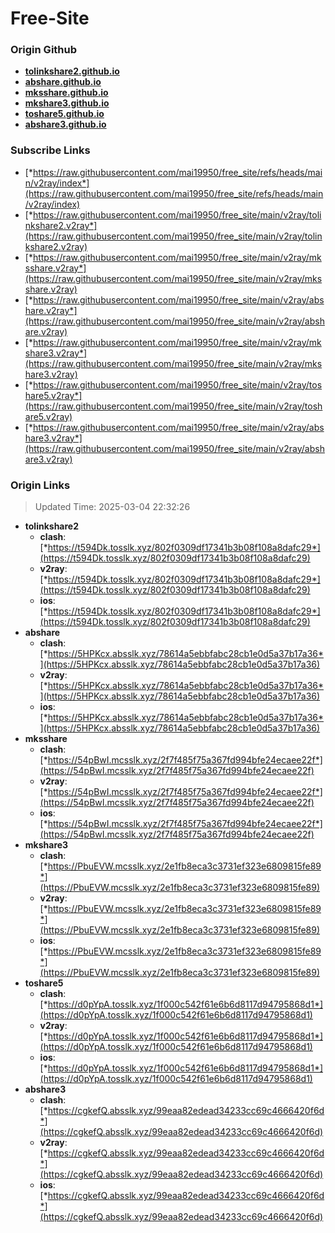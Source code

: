 # Free-Site

### Origin Github

- [**tolinkshare2.github.io**](https://github.com/tolinkshare2/tolinkshare2.github.io)
- [**abshare.github.io**](https://github.com/abshare/abshare.github.io)
- [**mksshare.github.io**](https://github.com/mksshare/mksshare.github.io)
- [**mkshare3.github.io**](https://github.com/mkshare3/mkshare3.github.io)
- [**toshare5.github.io**](https://github.com/toshare5/toshare5.github.io)
- [**abshare3.github.io**](https://github.com/abshare3/abshare3.github.io)

### Subscribe Links

- [*https://raw.githubusercontent.com/mai19950/free_site/refs/heads/main/v2ray/index*](https://raw.githubusercontent.com/mai19950/free_site/refs/heads/main/v2ray/index)
- [*https://raw.githubusercontent.com/mai19950/free_site/main/v2ray/tolinkshare2.v2ray*](https://raw.githubusercontent.com/mai19950/free_site/main/v2ray/tolinkshare2.v2ray)
- [*https://raw.githubusercontent.com/mai19950/free_site/main/v2ray/mksshare.v2ray*](https://raw.githubusercontent.com/mai19950/free_site/main/v2ray/mksshare.v2ray)
- [*https://raw.githubusercontent.com/mai19950/free_site/main/v2ray/abshare.v2ray*](https://raw.githubusercontent.com/mai19950/free_site/main/v2ray/abshare.v2ray)
- [*https://raw.githubusercontent.com/mai19950/free_site/main/v2ray/mkshare3.v2ray*](https://raw.githubusercontent.com/mai19950/free_site/main/v2ray/mkshare3.v2ray)
- [*https://raw.githubusercontent.com/mai19950/free_site/main/v2ray/toshare5.v2ray*](https://raw.githubusercontent.com/mai19950/free_site/main/v2ray/toshare5.v2ray)
- [*https://raw.githubusercontent.com/mai19950/free_site/main/v2ray/abshare3.v2ray*](https://raw.githubusercontent.com/mai19950/free_site/main/v2ray/abshare3.v2ray)

### Origin Links

> Updated Time: 2025-03-04 22:32:26

- **tolinkshare2**
  - **clash**: [*https://t594Dk.tosslk.xyz/802f0309df17341b3b08f108a8dafc29*](https://t594Dk.tosslk.xyz/802f0309df17341b3b08f108a8dafc29)
  - **v2ray**: [*https://t594Dk.tosslk.xyz/802f0309df17341b3b08f108a8dafc29*](https://t594Dk.tosslk.xyz/802f0309df17341b3b08f108a8dafc29)
  - **ios**: [*https://t594Dk.tosslk.xyz/802f0309df17341b3b08f108a8dafc29*](https://t594Dk.tosslk.xyz/802f0309df17341b3b08f108a8dafc29)
- **abshare**
  - **clash**: [*https://5HPKcx.absslk.xyz/78614a5ebbfabc28cb1e0d5a37b17a36*](https://5HPKcx.absslk.xyz/78614a5ebbfabc28cb1e0d5a37b17a36)
  - **v2ray**: [*https://5HPKcx.absslk.xyz/78614a5ebbfabc28cb1e0d5a37b17a36*](https://5HPKcx.absslk.xyz/78614a5ebbfabc28cb1e0d5a37b17a36)
  - **ios**: [*https://5HPKcx.absslk.xyz/78614a5ebbfabc28cb1e0d5a37b17a36*](https://5HPKcx.absslk.xyz/78614a5ebbfabc28cb1e0d5a37b17a36)
- **mksshare**
  - **clash**: [*https://54pBwI.mcsslk.xyz/2f7f485f75a367fd994bfe24ecaee22f*](https://54pBwI.mcsslk.xyz/2f7f485f75a367fd994bfe24ecaee22f)
  - **v2ray**: [*https://54pBwI.mcsslk.xyz/2f7f485f75a367fd994bfe24ecaee22f*](https://54pBwI.mcsslk.xyz/2f7f485f75a367fd994bfe24ecaee22f)
  - **ios**: [*https://54pBwI.mcsslk.xyz/2f7f485f75a367fd994bfe24ecaee22f*](https://54pBwI.mcsslk.xyz/2f7f485f75a367fd994bfe24ecaee22f)
- **mkshare3**
  - **clash**: [*https://PbuEVW.mcsslk.xyz/2e1fb8eca3c3731ef323e6809815fe89*](https://PbuEVW.mcsslk.xyz/2e1fb8eca3c3731ef323e6809815fe89)
  - **v2ray**: [*https://PbuEVW.mcsslk.xyz/2e1fb8eca3c3731ef323e6809815fe89*](https://PbuEVW.mcsslk.xyz/2e1fb8eca3c3731ef323e6809815fe89)
  - **ios**: [*https://PbuEVW.mcsslk.xyz/2e1fb8eca3c3731ef323e6809815fe89*](https://PbuEVW.mcsslk.xyz/2e1fb8eca3c3731ef323e6809815fe89)
- **toshare5**
  - **clash**: [*https://d0pYpA.tosslk.xyz/1f000c542f61e6b6d8117d94795868d1*](https://d0pYpA.tosslk.xyz/1f000c542f61e6b6d8117d94795868d1)
  - **v2ray**: [*https://d0pYpA.tosslk.xyz/1f000c542f61e6b6d8117d94795868d1*](https://d0pYpA.tosslk.xyz/1f000c542f61e6b6d8117d94795868d1)
  - **ios**: [*https://d0pYpA.tosslk.xyz/1f000c542f61e6b6d8117d94795868d1*](https://d0pYpA.tosslk.xyz/1f000c542f61e6b6d8117d94795868d1)
- **abshare3**
  - **clash**: [*https://cgkefQ.absslk.xyz/99eaa82edead34233cc69c4666420f6d*](https://cgkefQ.absslk.xyz/99eaa82edead34233cc69c4666420f6d)
  - **v2ray**: [*https://cgkefQ.absslk.xyz/99eaa82edead34233cc69c4666420f6d*](https://cgkefQ.absslk.xyz/99eaa82edead34233cc69c4666420f6d)
  - **ios**: [*https://cgkefQ.absslk.xyz/99eaa82edead34233cc69c4666420f6d*](https://cgkefQ.absslk.xyz/99eaa82edead34233cc69c4666420f6d)
